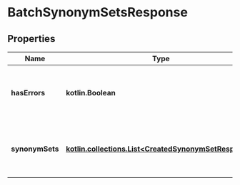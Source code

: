 
# BatchSynonymSetsResponse

## Properties
Name | Type | Description | Notes
------------ | ------------- | ------------- | -------------
**hasErrors** | **kotlin.Boolean** | True if any of the requested synonym sets have errors |  [optional]
**synonymSets** | [**kotlin.collections.List&lt;CreatedSynonymSetResponse&gt;**](CreatedSynonymSetResponse.md) | The synonym sets requested to be created |  [optional]




